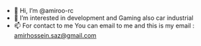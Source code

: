 - 👋 Hi, I’m @amiroo-rc
- 👀 I’m interested in development and Gaming also car industrial
- 📫 For contact to me You can email to me and this is my email : amirhossein.saz@gmail.com

<!---
amiroo-rc/amiroo-rc is a ✨ special ✨ repository because its `README.md` (this file) appears on your GitHub profile.
You can click the Preview link to take a look at your changes.
--->
